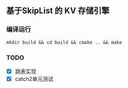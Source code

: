## 基于SkipList 的 KV 存储引擎

### 编译运行
```
mkdir build && cd build && cmake .. && make
```

### TODO
- [x] 跳表实现
- [x] catch2单元测试
